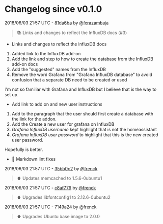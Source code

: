 # Changelog since v0.1.0

2018/06/03 21:57 UTC - [81da6ba](https://github.com/hassio-addons/addon-grafana/commit/81da6baf39f5b2bab431228927e21dea57f97317) by [@ferazambuja](https://github.com/ferazambuja)
> :books: Links and changes to reflect the InfluxDB docs (#3)

* Links and changes to reflect the InfluxDB docs

1.  Added link to the InfluxDB add-on
2. Add the link and step to how to create the database from the InfluxDB add-on docs
3. Add the "suggested" names from the InfluxDB
4. Remove the word Grafana from "Grafana InfluxDB database" to avoid confusion that a separate DB need to be created or used

I'm not so familiar with Grafana and InfluxDB but I believe that is the way to set up.

* Add link to add on and new user instructions

1.  Add to the paragraph that the user should first create a database with the link for the addon. 
2. Add the Create a new user for grafana on InfluxDB
3.  _Grafana InfluxDB username_ kept highlight that is not the homeassistant
4.  _Grafana InfluxDB user password_ to highlight that this is the new created user password.

Hopefully is better.

* :shirt: Markdown lint fixes 

2018/06/03 21:57 UTC - [35bb0c2](https://github.com/hassio-addons/addon-grafana/commit/35bb0c247d43f806f97289a467747f05b853d0e7) by [@frenck](https://github.com/frenck)
> :arrow_up: Updates memcached to 1.5.6-0ubuntu1 

2018/06/03 21:57 UTC - [c8af779](https://github.com/hassio-addons/addon-grafana/commit/c8af7797768341b0333f6cab9d83d79c755353a6) by [@frenck](https://github.com/frenck)
> :arrow_up: Upgrades libfontconfig1 to 2.12.6-0ubuntu2 

2018/06/03 21:57 UTC - [7149a24](https://github.com/hassio-addons/addon-grafana/commit/7149a24628235f90ee22a9c68a006d6ec5eb1260) by [@frenck](https://github.com/frenck)
> :arrow_up: Upgrades Ubuntu base image to 2.0.0 

